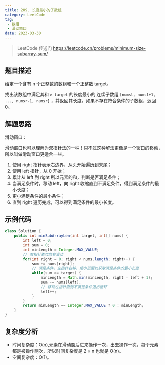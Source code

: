 ```yaml
---
title: 209. 长度最小的子数组
category: LeetCode
tag:
 - 数组
 - 滑动窗口
date: 2023-03-30
---
```


> LeetCode 传送门 https://leetcode.cn/problems/minimum-size-subarray-sum/

## 题目描述 <Badge text="中等" type="warning"/>

给定一个含有 n 个正整数的数组和一个正整数 target。

找出该数组中满足其和 `≥ target` 的长度最小的 连续子数组 `[numsl, numsl+1, ..., numsr-1, numsr]` ，并返回其长度。如果不存在符合条件的子数组，返回 0。

## 解题思路

滑动窗口：

滑动窗口也可以理解为双指针法的一种！只不过这种解法更像是一个窗口的移动，所以叫做滑动窗口更适合一些。

1. 使用 right 指针表示右边界，从头开始遍历到末尾；
2. 使用 left 指针，从 0 开始；
3. 累计从 left 到 right 所以元素的和，判断是否满足条件；
  1. 当满足条件时，移动 left，向 right 收缩直到不满足条件，得到满足条件的最小长度；
  2. 更小满足条件的最小条件；
4. 直到 right 遍历完成，可以得到满足条件的最小长度。

## 示例代码

```java
class Solution {
    public int minSubArrayLen(int target, int[] nums) {
        int left = 0;
        int sum = 0;
        int minLength = Integer.MAX_VALUE;
        // 右指针依次向右滑动
        for(int right = 0; right < nums.length; right++) {
            sum += nums[right];
            // 满足条件，左指针右移，缩小范围以获取满足条件的最小长度
            while(sum >= target) {
                minLength = Math.min(minLength, right - left + 1);
                sum -= nums[left];
                // 移动左指针直到不满足条件退出循环
                left++;
            }
        }
        return minLength == Integer.MAX_VALUE ? 0 : minLength;
    }
}
```

## 复杂度分析

- 时间复杂度：O(n),元素在滑动窗后进来操作一次，出去操作一次，每个元素都是被操作两次，所以时间复杂度是 2 × n 也就是 O(n)。
- 空间复杂度：O(1)。